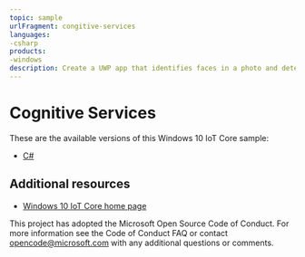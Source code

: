 ```yaml
--- 
topic: sample
urlFragment: congitive-services
languages:
-csharp
products:
-windows
description: Create a UWP app that identifies faces in a photo and determine the emotions in those photos using Microsoft's Cognitive Services API.
---
```


# Cognitive Services

These are the available versions of this Windows 10 IoT Core sample:

*	[C#](./CS/README.md)

## Additional resources
* [Windows 10 IoT Core home page](https://developer.microsoft.com/en-us/windows/iot/)

This project has adopted the Microsoft Open Source Code of Conduct. For more information see the Code of Conduct FAQ or contact <opencode@microsoft.com> with any additional questions or comments.
